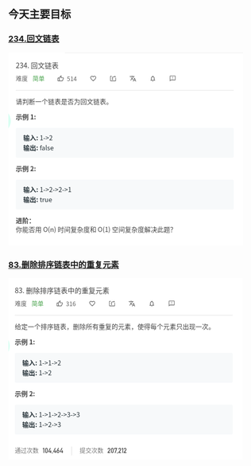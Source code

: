 ## 今天主要目标

### [234.回文链表](https://leetcode-cn.com/problems/palindrome-linked-list/)
![palindrome-linked-list](./today/images/palindrome-linked-list.png)

### [83.删除排序链表中的重复元素](https://leetcode-cn.com/problems/remove-duplicates-from-sorted-list/)
![remove-duplicates-from-sorted-list](./today/images/remove-duplicates-from-sorted-list.png)

